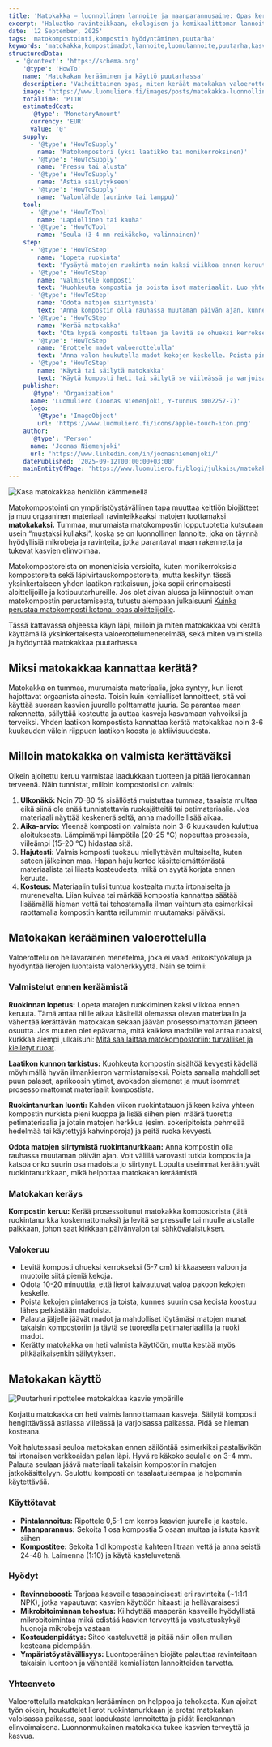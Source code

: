 ```yaml
---
title: 'Matokakka – luonnollinen lannoite ja maanparannusaine: Opas keräämiseen ja käyttöön'
excerpt: 'Haluatko ravinteikkaan, ekologisen ja kemikaalittoman lannoitteen puutarhaasi? Matokakka eli matokompostin tuottama humus parantaa maan rakennetta, lisää mikrobitoimintaa ja tukee kasvien kasvua. Lue, miten tunnistat kypsän matokompostin, keräät matokakan tehokkaasti ja hyödynnät sen puutarhassa.'
date: '12 September, 2025'
tags: 'matokompostointi,kompostin hyödyntäminen,puutarha'
keywords: 'matokakka,kompostimadot,lannoite,luomulannoite,puutarha,kasvit,ravinteet,maaperä,maanparannus,hyötykasvit,kukat,ekologisuus,kiertokulku,kompostointi,satokausi,kasvatustulos,viljely,vihannesmaa,kukkapenkki,käytännön käyttö,vinkit'
structuredData:
  - '@context': 'https://schema.org'
    '@type': 'HowTo'
    name: 'Matokakan kerääminen ja käyttö puutarhassa'
    description: 'Vaiheittainen opas, miten keräät matokakan valoerottelulla ja käytät sitä luonnollisena lannoitteena ja maanparannusaineena puutarhassa.'
    image: 'https://www.luomuliero.fi/images/posts/matokakka-luonnollinen-lannoite-opas-aloittelijoille/matokakkaa_kadella-1200.jpg'
    totalTime: 'PT1H'
    estimatedCost:
      '@type': 'MonetaryAmount'
      currency: 'EUR'
      value: '0'
    supply:
      - '@type': 'HowToSupply'
        name: 'Matokompostori (yksi laatikko tai monikerroksinen)'
      - '@type': 'HowToSupply'
        name: 'Pressu tai alusta'
      - '@type': 'HowToSupply'
        name: 'Astia säilytykseen'
      - '@type': 'HowToSupply'
        name: 'Valonlähde (aurinko tai lamppu)'
    tool:
      - '@type': 'HowToTool'
        name: 'Lapiollinen tai kauha'
      - '@type': 'HowToTool'
        name: 'Seula (3–4 mm reikäkoko, valinnainen)'
    step:
      - '@type': 'HowToStep'
        name: 'Lopeta ruokinta'
        text: 'Pysäytä matojen ruokinta noin kaksi viikkoa ennen keruuta. Tämä vähentää keskeneräistä jätettä ja tekee kompostista tasalaatuisempaa.'
      - '@type': 'HowToStep'
        name: 'Valmistele komposti'
        text: 'Kuohkeuta kompostia ja poista isot materiaalit. Luo yhteen nurkkaan ruokintapiste, jotta madot siirtyvät sinne.'
      - '@type': 'HowToStep'
        name: 'Odota matojen siirtymistä'
        text: 'Anna kompostin olla rauhassa muutaman päivän ajan, kunnes suurin osa madoista on siirtynyt ruokintanurkkaan.'
      - '@type': 'HowToStep'
        name: 'Kerää matokakka'
        text: 'Ota kypsä komposti talteen ja levitä se ohueksi kerrokseksi valoisalle alustalle.'
      - '@type': 'HowToStep'
        name: 'Erottele madot valoerottelulla'
        text: 'Anna valon houkutella madot kekojen keskelle. Poista pintakerros ja toista, kunnes jäljellä on vain matoja.'
      - '@type': 'HowToStep'
        name: 'Käytä tai säilytä matokakka'
        text: 'Käytä komposti heti tai säilytä se viileässä ja varjoisassa paikassa hengittävässä astiassa.'
    publisher:
      '@type': 'Organization'
      name: 'Luomuliero (Joonas Niemenjoki, Y-tunnus 3002257-7)'
      logo:
        '@type': 'ImageObject'
        url: 'https://www.luomuliero.fi/icons/apple-touch-icon.png'
    author:
      '@type': 'Person'
      name: 'Joonas Niemenjoki'
      url: 'https://www.linkedin.com/in/joonasniemenjoki/'
    datePublished: '2025-09-12T00:00:00+03:00'
    mainEntityOfPage: 'https://www.luomuliero.fi/blogi/julkaisu/matokakka-luonnollinen-lannoite-opas-aloittelijoille'
---
```


<picture>
  <source srcset="/images/posts/matokakka-luonnollinen-lannoite-opas-aloittelijoille/matokakkaa_kadella-800.avif 800w, /images/posts/matokakka-luonnollinen-lannoite-opas-aloittelijoille/matokakkaa_kadella-1200.avif 1200w" type="image/avif">
  <source srcset="/images/posts/matokakka-luonnollinen-lannoite-opas-aloittelijoille/matokakkaa_kadella-800.webp 800w, /images/posts/matokakka-luonnollinen-lannoite-opas-aloittelijoille/matokakkaa_kadella-1200.webp 1200w" type="image/webp">
  <img src="/images/posts/matokakka-luonnollinen-lannoite-opas-aloittelijoille/matokakkaa_kadella-800.jpg" srcset="/images/posts/matokakka-luonnollinen-lannoite-opas-aloittelijoille/matokakkaa_kadella-800.jpg 800w, /images/posts/matokakka-luonnollinen-lannoite-opas-aloittelijoille/matokakkaa_kadella-1200.jpg 1200w" alt="Kasa matokakkaa henkilön kämmenellä" sizes="(max-width: 600px) 100vw, 800px" style="max-width:100%;height:auto;" loading="lazy">
</picture>

Matokompostointi on ympäristöystävällinen tapa muuttaa keittiön biojätteet ja muu orgaaninen materiaali ravinteikkaaksi matojen tuottamaksi **matokakaksi.** Tummaa, murumaista matokompostin lopputuotetta kutsutaan usein “mustaksi kullaksi”, koska se on luonnollinen lannoite, joka on täynnä hyödyllisiä mikrobeja ja ravinteita, jotka parantavat maan rakennetta ja tukevat kasvien elinvoimaa.

Matokompostoreista on monenlaisia versioita, kuten monikerroksisia kompostoreita sekä läpivirtauskompostoreita, mutta keskityn tässä yksinkertaiseen yhden laatikon ratkaisuun, joka sopii erinomaisesti aloittelijoille ja kotipuutarhureille. Jos olet aivan alussa ja kiinnostuit oman matokompostin perustamisesta, tutustu aiempaan julkaisuuni [Kuinka perustaa matokomposti kotona: opas aloittelijoille](https://www.luomuliero.fi/blogi/julkaisu/kuinka-perustaa-matokomposti-kotona-opas-aloittelijoille).

Tässä kattavassa ohjeessa käyn läpi, milloin ja miten matokakkaa voi kerätä käyttämällä yksinkertaisesta valoerottelumenetelmää, sekä miten valmistella ja hyödyntää matokakkaa puutarhassa.

## Miksi matokakkaa kannattaa kerätä?

Matokakka on tummaa, murumaista materiaalia, joka syntyy, kun lierot hajottavat orgaanista ainesta. Toisin kuin kemialliset lannoitteet, sitä voi käyttää suoraan kasvien juurelle polttamatta juuria. Se parantaa maan rakennetta, säilyttää kosteutta ja auttaa kasveja kasvamaan vahvoiksi ja terveiksi. Yhden laatikon kompostista kannattaa kerätä matokakkaa noin 3-6 kuukauden välein riippuen laatikon koosta ja aktiivisuudesta.

## Milloin matokakka on valmista kerättäväksi

Oikein ajoitettu keruu varmistaa laadukkaan tuotteen ja pitää lierokannan terveenä. Näin tunnistat, milloin kompostorisi on valmis:

1. **Ulkonäkö:** Noin 70-80 % sisällöstä muistuttaa tummaa, tasaista multaa eikä siinä ole enää tunnistettavia ruokajätteitä tai petimateriaalia. Jos materiaali näyttää keskeneräiseltä, anna madoille lisää aikaa.
2. **Aika-arvio:** Yleensä komposti on valmista noin 3-6 kuukauden kuluttua aloituksesta. Lämpimämpi lämpötila (20-25 °C) nopeuttaa prosessia, viileämpi (15-20 °C) hidastaa sitä.
3. **Hajutesti:** Valmis komposti tuoksuu miellyttävän multaiselta, kuten sateen jälkeinen maa. Hapan haju kertoo käsittelemättömästä materiaalista tai liiasta kosteudesta, mikä on syytä korjata ennen keruuta.
4. **Kosteus:** Materiaalin tulisi tuntua kostealta mutta irtonaiselta ja murenevalta. Liian kuivaa tai märkää kompostia kannattaa säätää lisäämällä hieman vettä tai tehostamalla ilman vaihtumista esimerkiksi raottamalla kompostin kantta reilummin muutamaksi päiväksi.

## Matokakan kerääminen valoerottelulla

Valoerottelu on hellävarainen menetelmä, joka ei vaadi erikoistyökaluja ja hyödyntää lierojen luontaista valoherkkyyttä. Näin se toimii:

### Valmistelut ennen keräämistä

**Ruokinnan lopetus:** Lopeta matojen ruokkiminen kaksi viikkoa ennen keruuta. Tämä antaa niille aikaa käsitellä olemassa olevan materiaalin ja vähentää kerättävän matokakan sekaan jäävän prosessoimattoman jätteen osuutta. Jos muuten olet epävarma, mitä kaikkea madoille voi antaa ruoaksi, kurkkaa aiempi julkaisuni: [Mitä saa laittaa matokompostoriin: turvalliset ja kielletyt ruoat](https://www.luomuliero.fi/blogi/julkaisu/mita-saa-laittaa-matokompostoriin-turvalliset-ja-kielletyt-ruoat).

**Laatikon kunnon tarkistus:** Kuohkeuta kompostin sisältöä kevyesti kädellä möyhimällä hyvän ilmankierron varmistamiseksi. Poista samalla mahdolliset puun palaset, aprikoosin ytimet, avokadon siemenet ja muut isommat prosessoimattomat materiaalit kompostista.

**Ruokintanurkan luonti:** Kahden viikon ruokintatauon jälkeen kaiva yhteen kompostin nurkista pieni kuoppa ja lisää siihen pieni määrä tuoretta petimateriaalia ja jotain matojen herkkua (esim. sokeripitoista pehmeää hedelmää tai käytettyjä kahvinporoja) ja peitä ruoka kevyesti.

**Odota matojen siirtymistä ruokintanurkkaan:** Anna kompostin olla rauhassa muutaman päivän ajan. Voit välillä varovasti tutkia kompostia ja katsoa onko suurin osa madoista jo siirtynyt. Lopulta useimmat kerääntyvät ruokintanurkkaan, mikä helpottaa matokakan keräämistä.

### Matokakan keräys

**Kompostin keruu:** Kerää prosessoitunut matokakka kompostorista (jätä ruokintanurkka koskemattomaksi) ja levitä se pressulle tai muulle alustalle paikkaan, johon saat kirkkaan päivänvalon tai sähkövalaistuksen.

### Valokeruu

- Levitä komposti ohueksi kerrokseksi (5-7 cm) kirkkaaseen valoon ja muotoile siitä pieniä kekoja.
- Odota 10-20 minuuttia, että lierot kaivautuvat valoa pakoon kekojen keskelle.
- Poista kekojen pintakerros ja toista, kunnes suurin osa keoista koostuu lähes pelkästään madoista.
- Palauta jäljelle jäävät madot ja mahdolliset löytämäsi matojen munat takaisin kompostoriin ja täytä se tuoreella petimateriaalilla ja ruoki madot.
- Kerätty matokakka on heti valmista käyttöön, mutta kestää myös pitkäaikaisenkin säilytyksen.

## Matokakan käyttö

<picture>
  <source srcset="/images/posts/matokakka-luonnollinen-lannoite-opas-aloittelijoille/matokakan_kaytto-800.avif 800w, /images/posts/matokakka-luonnollinen-lannoite-opas-aloittelijoille/matokakan_kaytto-1200.avif 1200w" type="image/avif">
  <source srcset="/images/posts/matokakka-luonnollinen-lannoite-opas-aloittelijoille/matokakan_kaytto-800.webp 800w, /images/posts/matokakka-luonnollinen-lannoite-opas-aloittelijoille/matokakan_kaytto-1200.webp 1200w" type="image/webp">
  <img src="/images/posts/matokakka-luonnollinen-lannoite-opas-aloittelijoille/matokakan_kaytto-800.jpg" srcset="/images/posts/matokakka-luonnollinen-lannoite-opas-aloittelijoille/matokakan_kaytto-800.jpg 800w, /images/posts/matokakka-luonnollinen-lannoite-opas-aloittelijoille/matokakan_kaytto-1200.jpg 1200w" alt="Puutarhuri ripottelee matokakkaa kasvie ympärille" sizes="(max-width: 600px) 100vw, 800px" style="max-width:100%;height:auto;" loading="lazy">
</picture>

Korjattu matokakka on heti valmis lannoittamaan kasveja. Säilytä komposti hengittävässä astiassa viileässä ja varjoisassa paikassa. Pidä se hieman kosteana.

<aside>
Voit halutessasi seuloa matokakan ennen säilöntää esimerkiksi pastalävikön tai irtonaisen verkkoaidan palan läpi. Hyvä reikäkoko seulalle on 3-4 mm. Palauta seulaan jäävä materiaali takaisin kompostoriin matojen jatkokäsittelyyn. Seulottu komposti on tasalaatuisempaa ja helpommin käytettävää.
</aside>

### Käyttötavat

- **Pintalannoitus:** Ripottele 0,5-1 cm kerros kasvien juurelle ja kastele.
- **Maanparannus:** Sekoita 1 osa kompostia 5 osaan multaa ja istuta kasvit siihen
- **Kompostitee:** Sekoita 1 dl kompostia kahteen litraan vettä ja anna seistä 24-48 h. Laimenna (1:10) ja käytä kasteluvetenä.

### Hyödyt

- **Ravinneboosti:** Tarjoaa kasveille tasapainoisesti eri ravinteita (~1:1:1 NPK), jotka vapautuvat kasvien käyttöön hitaasti ja hellävaraisesti
- **Mikrobitoiminnan tehostus:** Kiihdyttää maaperän kasveille hyödyllistä mikrobitoimintaa mikä edistää kasvien terveyttä ja vastustuskykyä huonoja mikrobeja vastaan
- **Kosteudenpidätys:** Sitoo kasteluvettä ja pitää näin ollen mullan kosteana pidempään.
- **Ympäristöystävällisyys:** Luontoperäinen biojäte palauttaa ravinteitaan takaisin luontoon ja vähentää kemiallisten lannoitteiden tarvetta.

### Yhteenveto

Valoerottelulla matokakan kerääminen on helppoa ja tehokasta. Kun ajoitat työn oikein, houkuttelet lierot ruokintanurkkaan ja erotat matokakan valoisassa paikassa, saat laadukasta lannoitetta ja pidät lierokannan elinvoimaisena. Luonnonmukainen matokakka tukee kasvien terveyttä ja kasvua.
